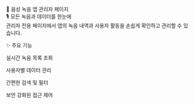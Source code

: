 📂 음성 녹음 앱 관리자 페이지</br>
🎙️ 모든 녹음과 데이터를 한눈에</br>
관리자 전용 페이지에서 앱의 녹음 내역과 사용자 활동을 손쉽게 확인하고 관리할 수 있습니다.</br>

✨ 주요 기능

실시간 녹음 목록 조회

사용자별 데이터 관리

간편한 검색 및 필터

보안 강화된 접근 제어
